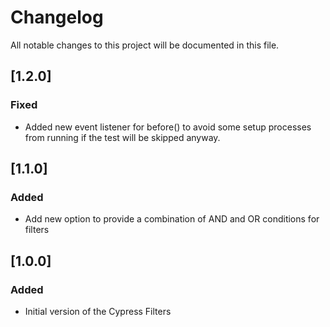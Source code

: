 # Changelog

All notable changes to this project will be documented in this file.

## [1.2.0]

### Fixed

- Added new event listener for before() to avoid some setup processes from running if the test will be skipped anyway.

## [1.1.0]

### Added

- Add new option to provide a combination of AND and OR conditions for filters

## [1.0.0]

### Added

- Initial version of the Cypress Filters

